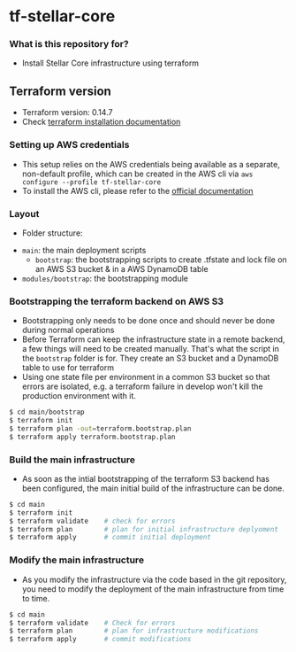 # tf-stellar-core

### What is this repository for? ###
* Install Stellar Core infrastructure using terraform

## Terraform version
* Terraform version: 0.14.7
* Check [terraform installation documentation](https://learn.hashicorp.com/tutorials/terraform/install-cli)

### Setting up AWS credentials
* This setup relies on the AWS credentials being available as a separate, non-default profile, which can be created in the AWS cli via `aws configure --profile tf-stellar-core`
* To install the AWS cli, please refer to the [official documentation](https://aws.amazon.com/cli/)

### Layout
* Folder structure:

- `main`: the main deployment scripts
    - `bootstrap`: the bootstrapping scripts to create .tfstate and lock file on an AWS S3 bucket & in a AWS DynamoDB table
- `modules/bootstrap`: the bootstrapping module

### Bootstrapping the terraform backend on AWS S3
* Bootstrapping only needs to be done once and should never be done during normal operations
* Before Terraform can keep the infrastructure state in a remote backend, a few things will need to be created manually. That's what the script in the `bootstrap` folder is for. They create an S3 bucket and a DynamoDB table to use for terraform
* Using one state file per environment in a common S3 bucket so that errors are isolated, e.g. a terraform failure in develop won't kill the production environment with it.

```bash
$ cd main/bootstrap
$ terraform init
$ terraform plan -out=terraform.bootstrap.plan
$ terraform apply terraform.bootstrap.plan
```

### Build the main infrastructure
* As soon as the intial bootstrapping of the terraform S3 backend has been configured, the main initial build of the infrastructure can be done.

```bash
$ cd main
$ terraform init
$ terraform validate 	# check for errors
$ terraform plan 		# plan for initial infrastructure deplyoment
$ terraform apply		# commit initial deployment
```

### Modify the main infrastructure
* As you modify the infrastructure via the code based in the git repository, you need to modify the deployment of the main infrastructure from time to time.

```bash
$ cd main
$ terraform validate    # Check for errors
$ terraform plan        # plan for infrastructure modifications
$ terraform apply       # commit modifications
```